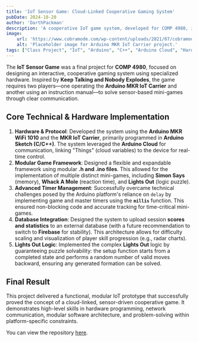 ```yaml
---
title: 'IoT Sensor Game: Cloud-Linked Cooperative Gaming System'
pubDate: 2024-10-20
author: 'DarthPackman'
description: 'A cooperative IoT game system, developed for COMP 4980, inspired by Keep Talking and Nobody Explodes. This project successfully integrated an Arduino MKR IoT Carrier with the Arduino Cloud for real-time game control, scoring, and data collection.'
image:
    url: 'https://www.cobramode.com/wp-content/uploads/2021/07/cobramode-logo-website-big-1024x550.png'
    alt: 'Placeholder image for Arduino MKR IoT Carrier project.'
tags: ["Class Project", "IoT", "Arduino", "C++", "Arduino Cloud", "Hardware Integration", "Cooperative Game"]
---
```


The **IoT Sensor Game** was a final project for **COMP 4980**, focused on designing an interactive, cooperative gaming system using specialized hardware. Inspired by **Keep Talking and Nobody Explodes**, the game requires two players—one operating the **Arduino MKR IoT Carrier** and another using an instruction manual—to solve sensor-based mini-games through clear communication.

## Core Technical & Hardware Implementation

1.  **Hardware & Protocol**: Developed the system using the **Arduino MKR WiFi 1010** and the **MKR IoT Carrier**, primarily programmed in **Arduino Sketch (C/C++)**. The system leveraged the **Arduino Cloud** for communication, linking "Things" (cloud variables) to the device for real-time control.
2.  **Modular Game Framework**: Designed a flexible and expandable framework using modular **.h and .ino files**. This allowed for the implementation of multiple distinct mini-games, including **Simon Says** (memory), **Whack A Mole** (reaction time), and **Lights Out** (logic puzzle).
3.  **Advanced Timer Management**: Successfully overcame technical challenges posed by the Arduino platform's reliance on `delay` by implementing game and master timers using the **`millis`** function. This ensured non-blocking code and accurate tracking for time-critical mini-games.
4.  **Database Integration**: Designed the system to upload session **scores and statistics** to an external database (with a future recommendation to switch to **Firebase** for stability). This architecture allows for difficulty scaling and visualization of player skill progression (e.g., radar charts).
5.  **Lights Out Logic**: Implemented the complex **Lights Out** logic by guaranteeing puzzle solvability: the setup function starts from a completed state and performs a random number of valid moves backward, ensuring any generated formation can be solved.

## Final Result

This project delivered a functional, modular IoT prototype that successfully proved the concept of a cloud-linked, sensor-driven cooperative game. It demonstrates high-level skills in hardware programming, network communication, modular software architecture, and problem-solving within platform-specific constraints.

You can view the repository [here](https://github.com/DarthPackman/IOTGame).
